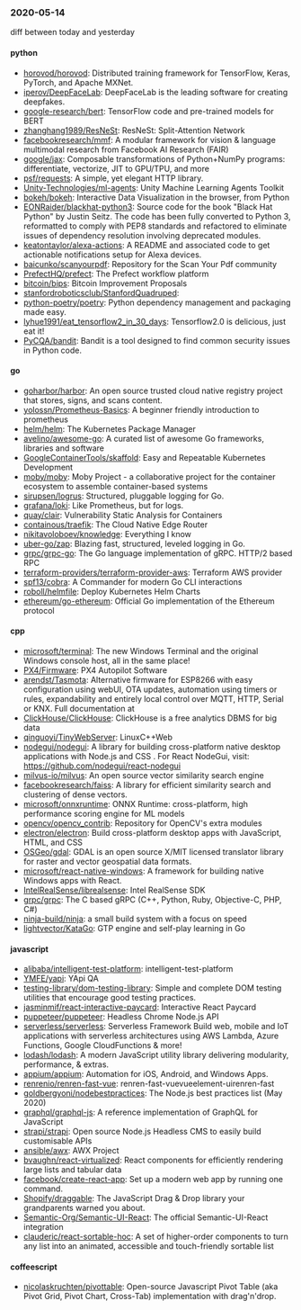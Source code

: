 ### 2020-05-14
diff between today and yesterday

#### python
* [horovod/horovod](https://github.com/horovod/horovod): Distributed training framework for TensorFlow, Keras, PyTorch, and Apache MXNet.
* [iperov/DeepFaceLab](https://github.com/iperov/DeepFaceLab): DeepFaceLab is the leading software for creating deepfakes.
* [google-research/bert](https://github.com/google-research/bert): TensorFlow code and pre-trained models for BERT
* [zhanghang1989/ResNeSt](https://github.com/zhanghang1989/ResNeSt): ResNeSt: Split-Attention Network
* [facebookresearch/mmf](https://github.com/facebookresearch/mmf): A modular framework for vision & language multimodal research from Facebook AI Research (FAIR)
* [google/jax](https://github.com/google/jax): Composable transformations of Python+NumPy programs: differentiate, vectorize, JIT to GPU/TPU, and more
* [psf/requests](https://github.com/psf/requests): A simple, yet elegant HTTP library.
* [Unity-Technologies/ml-agents](https://github.com/Unity-Technologies/ml-agents): Unity Machine Learning Agents Toolkit
* [bokeh/bokeh](https://github.com/bokeh/bokeh): Interactive Data Visualization in the browser, from Python
* [EONRaider/blackhat-python3](https://github.com/EONRaider/blackhat-python3): Source code for the book "Black Hat Python" by Justin Seitz. The code has been fully converted to Python 3, reformatted to comply with PEP8 standards and refactored to eliminate issues of dependency resolution involving deprecated modules.
* [keatontaylor/alexa-actions](https://github.com/keatontaylor/alexa-actions): A README and associated code to get actionable notifications setup for Alexa devices.
* [baicunko/scanyourpdf](https://github.com/baicunko/scanyourpdf): Repository for the Scan Your Pdf community
* [PrefectHQ/prefect](https://github.com/PrefectHQ/prefect): The Prefect workflow platform
* [bitcoin/bips](https://github.com/bitcoin/bips): Bitcoin Improvement Proposals
* [stanfordroboticsclub/StanfordQuadruped](https://github.com/stanfordroboticsclub/StanfordQuadruped): 
* [python-poetry/poetry](https://github.com/python-poetry/poetry): Python dependency management and packaging made easy.
* [lyhue1991/eat_tensorflow2_in_30_days](https://github.com/lyhue1991/eat_tensorflow2_in_30_days): Tensorflow2.0  is delicious, just eat it! 
* [PyCQA/bandit](https://github.com/PyCQA/bandit): Bandit is a tool designed to find common security issues in Python code.

#### go
* [goharbor/harbor](https://github.com/goharbor/harbor): An open source trusted cloud native registry project that stores, signs, and scans content.
* [yolossn/Prometheus-Basics](https://github.com/yolossn/Prometheus-Basics): A beginner friendly introduction to prometheus 
* [helm/helm](https://github.com/helm/helm): The Kubernetes Package Manager
* [avelino/awesome-go](https://github.com/avelino/awesome-go): A curated list of awesome Go frameworks, libraries and software
* [GoogleContainerTools/skaffold](https://github.com/GoogleContainerTools/skaffold): Easy and Repeatable Kubernetes Development
* [moby/moby](https://github.com/moby/moby): Moby Project - a collaborative project for the container ecosystem to assemble container-based systems
* [sirupsen/logrus](https://github.com/sirupsen/logrus): Structured, pluggable logging for Go.
* [grafana/loki](https://github.com/grafana/loki): Like Prometheus, but for logs.
* [quay/clair](https://github.com/quay/clair): Vulnerability Static Analysis for Containers
* [containous/traefik](https://github.com/containous/traefik): The Cloud Native Edge Router
* [nikitavoloboev/knowledge](https://github.com/nikitavoloboev/knowledge): Everything I know
* [uber-go/zap](https://github.com/uber-go/zap): Blazing fast, structured, leveled logging in Go.
* [grpc/grpc-go](https://github.com/grpc/grpc-go): The Go language implementation of gRPC. HTTP/2 based RPC
* [terraform-providers/terraform-provider-aws](https://github.com/terraform-providers/terraform-provider-aws): Terraform AWS provider
* [spf13/cobra](https://github.com/spf13/cobra): A Commander for modern Go CLI interactions
* [roboll/helmfile](https://github.com/roboll/helmfile): Deploy Kubernetes Helm Charts
* [ethereum/go-ethereum](https://github.com/ethereum/go-ethereum): Official Go implementation of the Ethereum protocol

#### cpp
* [microsoft/terminal](https://github.com/microsoft/terminal): The new Windows Terminal and the original Windows console host, all in the same place!
* [PX4/Firmware](https://github.com/PX4/Firmware): PX4 Autopilot Software
* [arendst/Tasmota](https://github.com/arendst/Tasmota): Alternative firmware for ESP8266 with easy configuration using webUI, OTA updates, automation using timers or rules, expandability and entirely local control over MQTT, HTTP, Serial or KNX. Full documentation at
* [ClickHouse/ClickHouse](https://github.com/ClickHouse/ClickHouse): ClickHouse is a free analytics DBMS for big data
* [qinguoyi/TinyWebServer](https://github.com/qinguoyi/TinyWebServer):  LinuxC++Web
* [nodegui/nodegui](https://github.com/nodegui/nodegui): A library for building cross-platform native desktop applications with Node.js and CSS . For React NodeGui, visit: https://github.com/nodegui/react-nodegui 
* [milvus-io/milvus](https://github.com/milvus-io/milvus): An open source vector similarity search engine
* [facebookresearch/faiss](https://github.com/facebookresearch/faiss): A library for efficient similarity search and clustering of dense vectors.
* [microsoft/onnxruntime](https://github.com/microsoft/onnxruntime): ONNX Runtime: cross-platform, high performance scoring engine for ML models
* [opencv/opencv_contrib](https://github.com/opencv/opencv_contrib): Repository for OpenCV's extra modules
* [electron/electron](https://github.com/electron/electron): Build cross-platform desktop apps with JavaScript, HTML, and CSS
* [OSGeo/gdal](https://github.com/OSGeo/gdal): GDAL is an open source X/MIT licensed translator library for raster and vector geospatial data formats.
* [microsoft/react-native-windows](https://github.com/microsoft/react-native-windows): A framework for building native Windows apps with React.
* [IntelRealSense/librealsense](https://github.com/IntelRealSense/librealsense): Intel RealSense SDK
* [grpc/grpc](https://github.com/grpc/grpc): The C based gRPC (C++, Python, Ruby, Objective-C, PHP, C#)
* [ninja-build/ninja](https://github.com/ninja-build/ninja): a small build system with a focus on speed
* [lightvector/KataGo](https://github.com/lightvector/KataGo): GTP engine and self-play learning in Go

#### javascript
* [alibaba/intelligent-test-platform](https://github.com/alibaba/intelligent-test-platform): intelligent-test-platform
* [YMFE/yapi](https://github.com/YMFE/yapi): YApi QA
* [testing-library/dom-testing-library](https://github.com/testing-library/dom-testing-library):  Simple and complete DOM testing utilities that encourage good testing practices.
* [jasminmif/react-interactive-paycard](https://github.com/jasminmif/react-interactive-paycard): Interactive React Paycard
* [puppeteer/puppeteer](https://github.com/puppeteer/puppeteer): Headless Chrome Node.js API
* [serverless/serverless](https://github.com/serverless/serverless):  Serverless Framework  Build web, mobile and IoT applications with serverless architectures using AWS Lambda, Azure Functions, Google CloudFunctions & more! 
* [lodash/lodash](https://github.com/lodash/lodash): A modern JavaScript utility library delivering modularity, performance, & extras.
* [appium/appium](https://github.com/appium/appium):  Automation for iOS, Android, and Windows Apps.
* [renrenio/renren-fast-vue](https://github.com/renrenio/renren-fast-vue): renren-fast-vuevueelement-uirenren-fast
* [goldbergyoni/nodebestpractices](https://github.com/goldbergyoni/nodebestpractices):  The Node.js best practices list (May 2020)
* [graphql/graphql-js](https://github.com/graphql/graphql-js): A reference implementation of GraphQL for JavaScript
* [strapi/strapi](https://github.com/strapi/strapi):  Open source Node.js Headless CMS to easily build customisable APIs
* [ansible/awx](https://github.com/ansible/awx): AWX Project
* [bvaughn/react-virtualized](https://github.com/bvaughn/react-virtualized): React components for efficiently rendering large lists and tabular data
* [facebook/create-react-app](https://github.com/facebook/create-react-app): Set up a modern web app by running one command.
* [Shopify/draggable](https://github.com/Shopify/draggable): The JavaScript Drag & Drop library your grandparents warned you about.
* [Semantic-Org/Semantic-UI-React](https://github.com/Semantic-Org/Semantic-UI-React): The official Semantic-UI-React integration
* [clauderic/react-sortable-hoc](https://github.com/clauderic/react-sortable-hoc): A set of higher-order components to turn any list into an animated, accessible and touch-friendly sortable list

#### coffeescript
* [nicolaskruchten/pivottable](https://github.com/nicolaskruchten/pivottable): Open-source Javascript Pivot Table (aka Pivot Grid, Pivot Chart, Cross-Tab) implementation with drag'n'drop.
